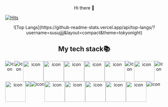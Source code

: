 <div align="center"> Hi there 👋 </div>

[![Hits](https://hits.seeyoufarm.com/api/count/incr/badge.svg?url=https%3A%2F%2Fgithub.com%2Fgjbae1212%2Fhit-counter&count_bg=%23FFEADF&title_bg=%23FF9898&icon=&icon_color=%23E7E7E7&title=hits&edge_flat=false)](https://github.com/susujjjj)


<div align="center">
  ![Top Langs](https://github-readme-stats.vercel.app/api/top-langs/?username=susujjjj&layout=compact&theme=tokyonight)
</div>

<div align="center">
  <h2> My tech stack📚 </h2>
</div>

<div align="center" style="display: flex; align-items: flex-start;">
<img src="https://img.shields.io/badge/HTML5-E34F26?style=for-the-badge&logo=html5&logoColor=white"alt="icon" /><img src="https://img.shields.io/badge/CSS3-1572B6?style=for-the-badge&logo=css3&logoColor=white" alt="icon" /><img src="https://techstack-generator.vercel.app/js-icon.svg" alt="icon" width="65" height="65" /><img src="https://techstack-generator.vercel.app/ts-icon.svg" alt="icon" width="65" height="65" /><img src="https://techstack-generator.vercel.app/react-icon.svg" alt="icon" width="65" height="65" /><img src="https://techstack-generator.vercel.app/redux-icon.svg" alt="icon" width="65" height="65" /><img src="https://techstack-generator.vercel.app/sass-icon.svg" alt="icon" width="65" height="65" /><img src="https://img.shields.io/badge/Babel-F9DC3e?style=for-the-badge&logo=babel&logoColor=black" alt="icon" /><img src="https://techstack-generator.vercel.app/gatsby-icon.svg" alt="icon" width="65" height="65" /><img src="https://img.shields.io/badge/Vue.js-35495E?style=for-the-badge&logo=vue.js&logoColor=4FC08D" alt="icon" /></div>

<div align="center" style="display: flex; align-items: flex-start;"><img src="https://techstack-generator.vercel.app/storybook-icon.svg" alt="icon" width="65" height="65" /><img src="https://img.shields.io/badge/ESLint-4B3263?style=for-the-badge&logo=eslint&logoColor=white"/><img src="https://img.shields.io/badge/confluence-%23172BF4.svg?style=for-the-badge&logo=confluence&logoColor=white" alt="icon"/><img src="https://techstack-generator.vercel.app/prettier-icon.svg" alt="icon" width="65" height="65" /><img src="https://techstack-generator.vercel.app/restapi-icon.svg" alt="icon" width="65" height="65" /><img src="https://techstack-generator.vercel.app/nginx-icon.svg" alt="icon" width="65" height="65" /><img src="https://techstack-generator.vercel.app/github-icon.svg" alt="icon" width="65" height="65" /><img src="https://techstack-generator.vercel.app/webpack-icon.svg" alt="icon" width="65" height="65" /><img src="https://img.shields.io/badge/MongoDB-4EA94B?style=for-the-badge&logo=mongodb&logoColor=white" alt="icon" /></div>














